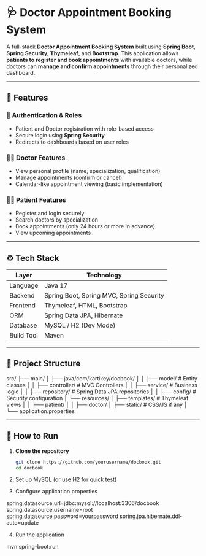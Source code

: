 # 🩺 Doctor Appointment Booking System

A full-stack **Doctor Appointment Booking System** built using **Spring Boot**, **Spring Security**, **Thymeleaf**, and **Bootstrap**. This application allows **patients to register and book appointments** with available doctors, while doctors can **manage and confirm appointments** through their personalized dashboard.

---

## 📌 Features

### 👤 Authentication & Roles
- Patient and Doctor registration with role-based access
- Secure login using **Spring Security**
- Redirects to dashboards based on user roles

### 🧑‍⚕️ Doctor Features
- View personal profile (name, specialization, qualification)
- Manage appointments (confirm or cancel)
- Calendar-like appointment viewing (basic implementation)

### 🧑‍💻 Patient Features
- Register and login securely
- Search doctors by specialization
- Book appointments (only 24 hours or more in advance)
- View upcoming appointments

---

## ⚙️ Tech Stack

| Layer            | Technology                     |
|------------------|-------------------------------|
| Language         | Java 17                        |
| Backend          | Spring Boot, Spring MVC, Spring Security |
| Frontend         | Thymeleaf, HTML, Bootstrap     |
| ORM              | Spring Data JPA, Hibernate     |
| Database         | MySQL / H2 (Dev Mode)          |
| Build Tool       | Maven                          |

---

## 📁 Project Structure

src/
├── main/
│ ├── java/com/kartikey/docbook/
│ │ ├── model/ # Entity classes
│ │ ├── controller/ # MVC Controllers
│ │ ├── service/ # Business logic
│ │ ├── repository/ # Spring Data JPA repositories
│ │ ├── config/ # Security configuration
│ └── resources/
│ ├── templates/ # Thymeleaf views
│ │ ├── patient/
│ │ ├── doctor/
│ ├── static/ # CSS/JS if any
│ └── application.properties


---

## 🚀 How to Run

1. **Clone the repository**  
   ```bash
   git clone https://github.com/yourusername/docbook.git
   cd docbook
2. Set up MySQL (or use H2 for quick test)

3. Configure application.properties

spring.datasource.url=jdbc:mysql://localhost:3306/docbook
spring.datasource.username=root
spring.datasource.password=yourpassword
spring.jpa.hibernate.ddl-auto=update

4. Run the application

  mvn spring-boot:run

